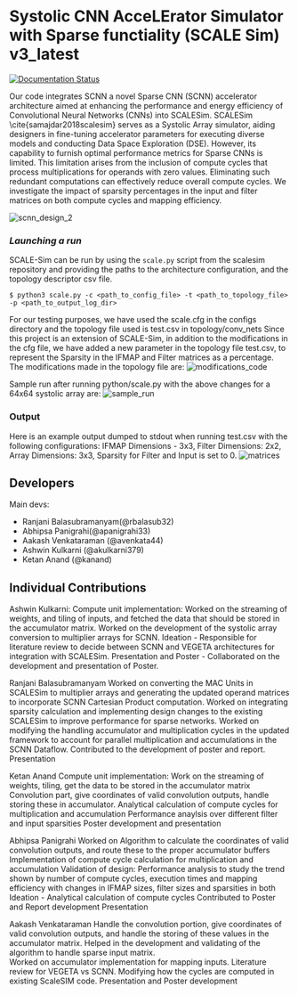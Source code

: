 # Systolic CNN AcceLErator Simulator with Sparse functiality (SCALE Sim) v3_latest

[![Documentation Status](https://readthedocs.org/projects/scale-sim-project/badge/?version=latest)](https://scale-sim-project.readthedocs.io/en/latest/?badge=latest)


Our code integrates SCNN  a novel Sparse CNN (SCNN) accelerator architecture aimed at enhancing the performance and energy efficiency of Convolutional Neural Networks (CNNs) into SCALESim. SCALESim \cite{samajdar2018scalesim} serves as a Systolic Array simulator, aiding designers in fine-tuning accelerator parameters for executing diverse models and conducting Data Space Exploration (DSE). However, its capability to furnish optimal performance metrics for Sparse CNNs is limited. This limitation arises from the inclusion of compute cycles that process multiplications for operands with zero values. Eliminating such redundant computations can effectively reduce overall compute cycles. We investigate the impact of sparsity percentages in the input and filter matrices on both compute cycles and mapping efficiency.

![scnn_design_2](https://github.com/ranjanib7/HML_Project/assets/36790410/fd58e4bf-c2bc-4b7e-bdc4-423e18265865)


### *Launching a run*

SCALE-Sim can be run by using the ```scale.py``` script from the scalesim repository and providing the paths to the architecture configuration, and the topology descriptor csv file.

```$ python3 scale.py -c <path_to_config_file> -t <path_to_topology_file> -p <path_to_output_log_dir>```

For our testing purposes, we have used the scale.cfg in the configs directory and the topology file used is test.csv in topology/conv_nets
Since this project is an extension of SCALE-Sim, in addition to the modifications in the cfg file, we have added a new parameter in the topology file test.csv, to represent the Sparsity in the IFMAP and Filter matrices as a percentage.
The modifications made in the topology file are:
![modifications_code](https://github.com/ranjanib7/HML_Project/assets/36790410/42575881-fd0b-4448-aec4-72483fd71a70)

Sample run after running python/scale.py with the above changes for a 64x64 systolic array are:
![sample_run](https://github.com/ranjanib7/HML_Project/assets/36790410/90bbb2cf-dec0-4dc3-af39-8dcd2b7c90c1)



### Output

Here is an example output dumped to stdout when running test.csv with the following configurations: IFMAP Dimensions - 3x3, Filter Dimensions: 2x2, Array Dimensions: 3x3, Sparsity for Filter and Input is set to 0.
![matrices](https://github.com/ranjanib7/HML_Project/assets/36790410/ad02c9f1-c03a-49f6-927d-a01ab874293e)

## Developers

Main devs:
* Ranjani Balasubramanyam(@rbalasub32)
* Abhipsa Panigrahi(@apanigrahi33)
* Aakash Venkataraman (@avenkata44)
* Ashwin Kulkarni (@akulkarni379)
* Ketan Anand (@kanand)


## Individual Contributions

Ashwin Kulkarni:
Compute unit implementation: Worked on the streaming of weights, and tiling of inputs, and fetched the data that should be stored in the accumulator matrix.
Worked on the development of the systolic array conversion to multiplier arrays for SCNN.
Ideation - Responsible for literature review to decide between SCNN and VEGETA architectures for integration with SCALESim.
Presentation and Poster - Collaborated on the development and presentation of Poster.
      
Ranjani Balasubramanyam
Worked on converting the MAC Units in SCALESim to multiplier arrays and generating the updated operand matrices to incorporate SCNN Cartesian Product computation.
Worked on integrating sparsity calculation and implementing design changes to the existing SCALESim to improve performance for sparse networks.
Worked on modifying the handling accumulator and multiplication cycles in the updated framework to account for parallel multiplication and accumulations in the SCNN Dataflow.
Contributed to the development of poster and report.
Presentation

Ketan Anand
Compute unit implementation: Work on the streaming of weights, tiling, get the data to be stored in the accumulator matrix
Convolution part, give coordinates of valid convolution outputs, handle storing these in accumulator.
Analytical calculation of compute cycles for multiplication and accumulation
Performance anaylsis over different filter and input sparsities
Poster development and presentation

Abhipsa Panigrahi
Worked on Algorithm to calculate the coordinates of valid convolution outputs, and route these to the proper accumulator buffers
Implementation of compute cycle calculation for multiplication and accumulation
Validation of design: Performance analysis to study the trend shown by number of compute cycles, execution times and mapping efficiency with changes in IFMAP sizes, filter sizes and sparsities in both
Ideation - Analytical calculation of compute cycles
Contributed to Poster and Report development
Presentation
    
Aakash Venkataraman
Handle the convolution portion, give coordinates of valid convolution outputs, and handle the storing of these values in the accumulator matrix.
Helped in the development and validating of the algorithm to handle sparse input matrix.    
Worked on accumulator implementation for mapping inputs. 
Literature review for VEGETA vs SCNN.
Modifying how the cycles are computed in existing ScaleSIM code. 
Presentation and Poster development




